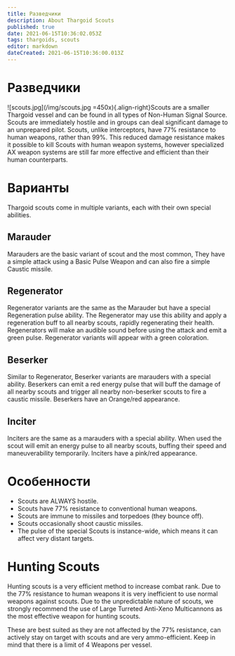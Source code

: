 ```yaml
---
title: Разведчики
description: About Thargoid Scouts
published: true
date: 2021-06-15T10:36:02.053Z
tags: thargoids, scouts
editor: markdown
dateCreated: 2021-06-15T10:36:00.013Z
---
```


# Разведчики
![scouts.jpg\](/img/scouts.jpg =450x){.align-right}Scouts are a smaller Thargoid vessel and can be found in all types of Non-Human Signal Source. Scouts are immediately hostile and in groups can deal significant damage to an unprepared pilot. Scouts, unlike interceptors, have 77% resistance to human weapons, rather than 99%. This reduced damage resistance makes it possible to kill Scouts with human weapon systems, however specialized AX weapon systems are still far more effective and efficient than their human counterparts.

# Варианты

Thargoid scouts come in multiple variants, each with their own special abilities.

## Marauder
Marauders are the basic variant of scout and the most common, They have a simple attack using a Basic Pulse Weapon and can also fire a simple Caustic missile.

## Regenerator
Regenerator variants are the same as the Marauder but have a special Regeneration pulse ability. The Regenerator may use this ability and apply a regeneration buff to all nearby scouts, rapidly regenerating their health. Regenerators will make an audible sound before using the attack and emit a green pulse. Regenerator variants will appear with a green coloration.

## Beserker
Similar to Regenerator, Beserker variants are marauders with a special ability. Beserkers can emit a red energy pulse that will buff the damage of all nearby scouts and trigger all nearby non-beserker scouts to fire a caustic missile. Beserkers have an Orange/red appearance.

## Inciter
Inciters are the same as a marauders with a special ability. When used the scout will emit an energy pulse to all nearby scouts, buffing their speed and maneuverability temporarily. Inciters have a pink/red appearance.

# Особенности
- Scouts are ALWAYS hostile.
- Scouts have 77% resistance to conventional human weapons.
- Scouts are immune to missiles and torpedoes (they bounce off).
- Scouts occasionally shoot caustic missiles.
- The pulse of the special Scouts is instance-wide, which means it can affect very distant targets.

# Hunting Scouts

Hunting scouts is a very efficient method to increase combat rank. Due to the 77% resistance to human weapons it is very inefficient to use normal weapons against scouts. Due to the unpredictable nature of scouts, we strongly recommend the use of Large Turreted Anti-Xeno Multicannons as the most effective weapon for hunting scouts.

These are best suited as they are not affected by the 77% resistance, can actively stay on target with scouts and are very ammo-efficient. Keep in mind that there is a limit of 4 Weapons per vessel.
